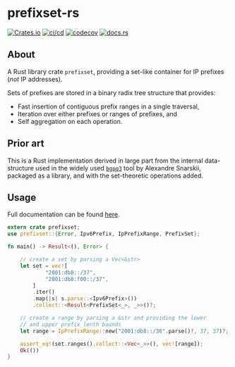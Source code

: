 # prefixset-rs

[![Crates.io](https://img.shields.io/crates/v/prefixset)](https://crates.io/crates/prefixset)
[![ci/cd](https://github.com/wolcomm/prefixset-rs/actions/workflows/cicd.yml/badge.svg?event=push)](https://github.com/wolcomm/prefixset-rs/actions/workflows/cicd.yml)
[![codecov](https://codecov.io/gh/wolcomm/prefixset-rs/branch/master/graph/badge.svg?token=9dktFtdydp)](https://codecov.io/gh/wolcomm/prefixset-rs)
[![docs.rs](https://img.shields.io/docsrs/prefixset)](https://docs.rs/prefixset)

## About

A Rust library crate `prefixset`, providing a set-like container for IP
prefixes (*not* IP addresses).

Sets of prefixes are stored in a binary radix tree structure that provides:

- Fast insertion of contiguous prefix ranges in a single traversal,
- Iteration over either prefixes or ranges of prefixes, and
- Self aggregation on each operation.

## Prior art

This is a Rust implementation derived in large part from the internal
data-structure used in the widely used [`bgpq3`] tool by Alexandre Snarskii,
packaged as a library, and with the set-theoretic operations added.

## Usage

Full documentation can be found [here](https://docs.rs/prefixset/).

``` rust
extern crate prefixset;
use prefixset::{Error, Ipv6Prefix, IpPrefixRange, PrefixSet};

fn main() -> Result<(), Error> {

    // create a set by parsing a Vec<&str>
    let set = vec![
            "2001:db8::/37",
            "2001:db8:f00::/37",
        ]
        .iter()
        .map(|s| s.parse::<Ipv6Prefix>())
        .collect::<Result<PrefixSet<_>, _>>()?;

    // create a range by parsing a &str and providing the lower
    // and upper prefix lenth bounds
    let range = IpPrefixRange::new("2001:db8::/36".parse()?, 37, 37)?;

    assert_eq!(set.ranges().collect::<Vec<_>>(), vec![range]);
    Ok(())
}
```

[`bgpq3`]: https://github.com/snar/bgpq3
